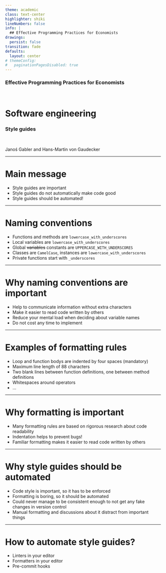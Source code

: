 ```yaml
---
theme: academic
class: text-center
highlighter: shiki
lineNumbers: false
info: |
  ## Effective Programming Practices for Economists
drawings:
  persist: false
transition: fade
defaults:
  layout: center
# themeConfig:
#   paginationPagesDisabled: true
---
```


### Effective Programming Practices for Economists

<br/>

# Software engineering

### Style guides

<br/>


Janoś Gabler and Hans-Martin von Gaudecker

---

# Main message

- Style guides are important
- Style guides do not automatically make code good
- Style guides should be automated!

---

# Naming conventions

- Functions and methods are `lowercase_with_underscores`
- Local variables are `lowercase_with_underscores`
- Global ~~variables~~ constants are `UPPERCASE_WITH_UNDERSCORES`
- Classes are `CamelCase`, instances are `lowercase_with_underscores`
- Private functions start with `_underscores`

---

# Why naming conventions are important

- Help to communicate information without extra characters
- Make it easier to read code written by others
- Reduce your mental load when deciding about variable names
- Do not cost any time to implement

---

# Examples of formatting rules

- Loop and function bodys are indented by four spaces (mandatory)
- Maximum line length of 88 characters
- Two blank lines between function definitions, one between method definitions
- Whitespaces around operators
- ...

---

# Why formatting is important

- Many formatting rules are based on rigorous research about code readability
- Indentation helps to prevent bugs!
- Familiar formatting makes it easier to read code written by others


---

# Why style guides should be automated

- Code style is important, so it has to be enforced
- Formatting is boring, so it should be automated
- Could never manage to be consistent enough to not get any fake changes in version
  control
- Manual formatting and discussions about it distract from important things

---

# How to automate style guides?

- Linters in your editor
- Formatters in your editor
- Pre-commit hooks
